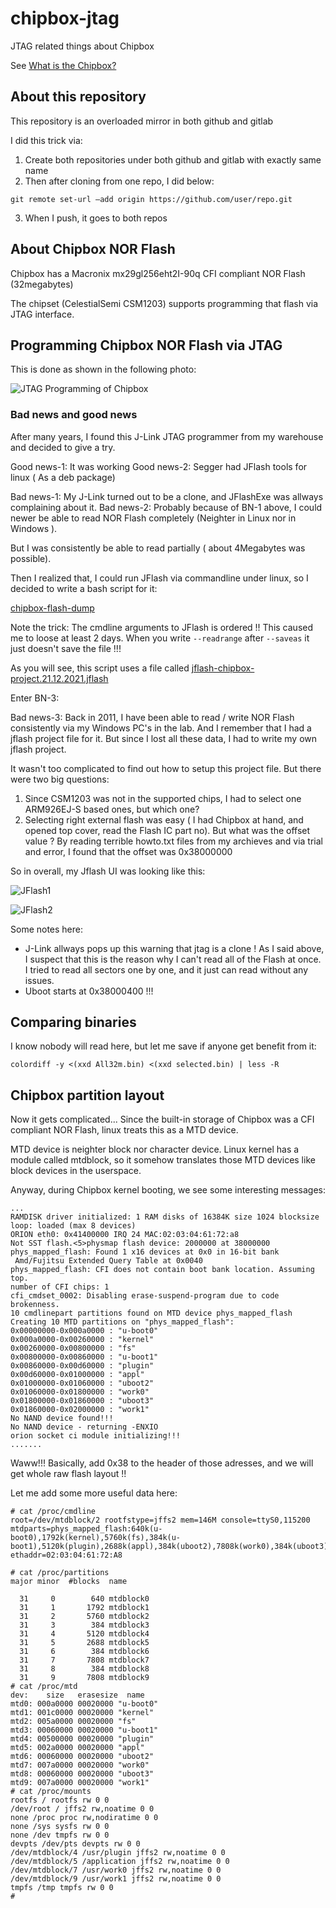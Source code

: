 # chipbox-jtag

JTAG related things about Chipbox

See [What is the Chipbox?](https://gitlab.com/stulluk/chipbox-pars)

## About this repository

This repository is an overloaded mirror in both github and gitlab

I did this trick via:

1. Create both repositories under both github and gitlab with exactly same name
2. Then after cloning from one repo, I did below:
```
git remote set-url –add origin https://github.com/user/repo.git
```
3. When I push, it goes to both repos

## About Chipbox NOR Flash 

Chipbox has a Macronix mx29gl256eht2I-90q CFI compliant NOR Flash (32megabytes)

The chipset (CelestialSemi CSM1203) supports programming that flash via JTAG interface.

## Programming Chipbox NOR Flash via JTAG

This is done as shown in the following photo:

![JTAG Programming of Chipbox](chipbox-jtag.jpg)

### Bad news and good news

After many years, I found this J-Link JTAG programmer from my warehouse and decided to give a try.

Good news-1: It was working
Good news-2: Segger had JFlash tools for linux ( As a deb package)

Bad news-1: My J-Link turned out to be a clone, and JFlashExe was allways complaining about it.
Bad news-2: Probably because of BN-1 above, I could newer be able to read NOR Flash completely (Neighter in Linux nor in Windows ).

But I was consistently be able to read partially ( about 4Megabytes was possible). 

Then I realized that, I could run JFlash via commandline under linux, so I decided to write a bash script for it:

[chipbox-flash-dump](chipbox-flash-dump.sh)

Note the trick: The cmdline arguments to JFlash is ordered !! This caused me to loose at least 2 days. When you write ```--readrange``` after ```--saveas``` it just doesn't save the file !!!

As you will see, this script uses a file called [jflash-chipbox-project.21.12.2021.jflash](jflash-chipbox-project.21.12.2021.jflash)

Enter BN-3:

Bad news-3: Back in 2011, I have been able to read / write NOR Flash consistently via my Windows PC's in the lab. And I remember that I had a jflash project file for it. But since I lost all these data, I had to write my own jflash project.

It wasn't too complicated to find out how to setup this project file. But there were two big questions:
1. Since CSM1203 was not in the supported chips, I had to select one ARM926EJ-S based ones, but which one?
2. Selecting right external flash was easy ( I had Chipbox at hand, and opened top cover, read the Flash IC part no). But what was the offset value ? By reading terrible howto.txt files from my archieves and via trial and error, I found that the offset was 0x38000000

So in overall, my Jflash UI was looking like this:

![JFlash1](jflash-1.png)

![JFlash2](jflash-2.png)

Some notes here:

- J-Link allways pops up this warning that jtag is a clone ! As I said above, I suspect that this is the reason why I can't read all of the Flash at once. I tried to read all sectors one by one, and it just can read without any issues.
- Uboot starts at 0x38000400 !!!

## Comparing binaries 

I know nobody will read here, but let me save if anyone get benefit from it:

```
colordiff -y <(xxd All32m.bin) <(xxd selected.bin) | less -R
```

## Chipbox partition layout

Now it gets complicated... Since the built-in storage of Chipbox was a CFI compliant NOR Flash, linux treats this as a MTD device. 

MTD device is neighter block nor character device. Linux kernel has a module called mtdblock, so it somehow translates those MTD devices like block devices in the userspace.

Anyway, during Chipbox kernel booting, we see some interesting messages:

```
...
RAMDISK driver initialized: 1 RAM disks of 16384K size 1024 blocksize
loop: loaded (max 8 devices)
ORION eth0: 0x41400000 IRQ 24 MAC:02:03:04:61:72:a8
Not SST flash.<5>physmap flash device: 2000000 at 38000000
phys_mapped_flash: Found 1 x16 devices at 0x0 in 16-bit bank
 Amd/Fujitsu Extended Query Table at 0x0040
phys_mapped_flash: CFI does not contain boot bank location. Assuming top.
number of CFI chips: 1
cfi_cmdset_0002: Disabling erase-suspend-program due to code brokenness.
10 cmdlinepart partitions found on MTD device phys_mapped_flash
Creating 10 MTD partitions on "phys_mapped_flash":
0x00000000-0x000a0000 : "u-boot0"
0x000a0000-0x00260000 : "kernel"
0x00260000-0x00800000 : "fs"
0x00800000-0x00860000 : "u-boot1"
0x00860000-0x00d60000 : "plugin"
0x00d60000-0x01000000 : "appl"
0x01000000-0x01060000 : "uboot2"
0x01060000-0x01800000 : "work0"
0x01800000-0x01860000 : "uboot3"
0x01860000-0x02000000 : "work1"
No NAND device found!!!
No NAND device - returning -ENXIO
orion socket ci module initializing!!!
.......
```

Waww!!! Basically, add 0x38 to the header of those adresses, and we will get whole raw flash layout !!

Let me add some more useful data here:

```
# cat /proc/cmdline 
root=/dev/mtdblock/2 rootfstype=jffs2 mem=146M console=ttyS0,115200 mtdparts=phys_mapped_flash:640k(u-boot0),1792k(kernel),5760k(fs),384k(u-boot1),5120k(plugin),2688k(appl),384k(uboot2),7808k(work0),384k(uboot3),7808k(work1) ethaddr=02:03:04:61:72:A8

# cat /proc/partitions 
major minor  #blocks  name

  31     0        640 mtdblock0
  31     1       1792 mtdblock1
  31     2       5760 mtdblock2
  31     3        384 mtdblock3
  31     4       5120 mtdblock4
  31     5       2688 mtdblock5
  31     6        384 mtdblock6
  31     7       7808 mtdblock7
  31     8        384 mtdblock8
  31     9       7808 mtdblock9
# cat /proc/mtd 
dev:    size   erasesize  name
mtd0: 000a0000 00020000 "u-boot0"
mtd1: 001c0000 00020000 "kernel"
mtd2: 005a0000 00020000 "fs"
mtd3: 00060000 00020000 "u-boot1"
mtd4: 00500000 00020000 "plugin"
mtd5: 002a0000 00020000 "appl"
mtd6: 00060000 00020000 "uboot2"
mtd7: 007a0000 00020000 "work0"
mtd8: 00060000 00020000 "uboot3"
mtd9: 007a0000 00020000 "work1"
# cat /proc/mounts 
rootfs / rootfs rw 0 0
/dev/root / jffs2 rw,noatime 0 0
none /proc proc rw,nodiratime 0 0
none /sys sysfs rw 0 0
none /dev tmpfs rw 0 0
devpts /dev/pts devpts rw 0 0
/dev/mtdblock/4 /usr/plugin jffs2 rw,noatime 0 0
/dev/mtdblock/5 /application jffs2 rw,noatime 0 0
/dev/mtdblock/7 /usr/work0 jffs2 rw,noatime 0 0
/dev/mtdblock/9 /usr/work1 jffs2 rw,noatime 0 0
tmpfs /tmp tmpfs rw 0 0
#
```